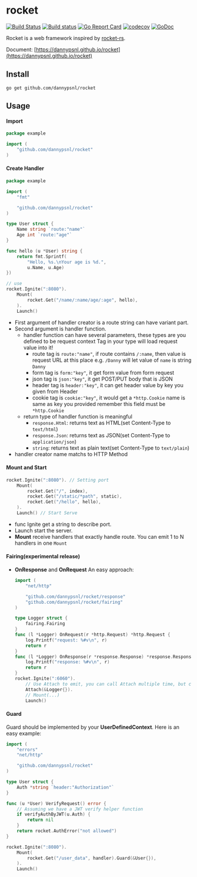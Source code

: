 # rocket

[![Build Status](https://travis-ci.org/dannypsnl/rocket.svg)](https://travis-ci.org/dannypsnl/rocket)
[![Build status](https://ci.appveyor.com/api/projects/status/pftm1me961io7hg4?svg=true)](https://ci.appveyor.com/project/dannypsnl/rocket)
[![Go Report Card](https://goreportcard.com/badge/github.com/dannypsnl/rocket)](https://goreportcard.com/report/github.com/dannypsnl/rocket)
[![codecov](https://codecov.io/gh/dannypsnl/rocket/branch/master/graph/badge.svg)](https://codecov.io/gh/dannypsnl/rocket)<Paste>
[![GoDoc](https://godoc.org/github.com/dannypsnl/rocket?status.svg)](https://godoc.org/github.com/dannypsnl/rocket)

Rocket is a web framework inspired by [rocket-rs](https://github.com/SergioBenitez/Rocket).

Document: [https://dannypsnl.github.io/rocket](https://dannypsnl.github.io/rocket)

## Install

`go get github.com/dannypsnl/rocket`

## Usage

#### Import

```go
package example

import (
	"github.com/dannypsnl/rocket"
)
```

#### Create Handler

```go
package example

import (
	"fmt"

	"github.com/dannypsnl/rocket"
)

type User struct {
	Name string `route:"name"`
	Age int `route:"age"`
}

func hello (u *User) string {
	return fmt.Sprintf(
		"Hello, %s.\nYour age is %d.",
		u.Name, u.Age)
})

// use
rocket.Ignite(":8080").
	Mount(
		rocket.Get("/name/:name/age/:age", hello),
	).
	Launch()
```

- First argument of handler creator is a route string can have variant part.
- Second argument is handler function.
	- handler function can have several parameters, these types are you defined to be request context
		Tag in your type will load request value into it!
		- route tag is `route:"name"`, if route contains `/:name`, then value is request URL at this place
			e.g. `/Danny` will let value of `name` is string `Danny`
		- form tag is `form:"key"`, it get form value from form request
		- json tag is `json:"key"`, it get POST/PUT body that is JSON
		- header tag is `header:"key"`, it can get header value by key you given from Header
		- cookie tag is `cookie:"key"`, it would get a `*http.Cookie` name is same as key you provided
			remember this field must be `*http.Cookie`
	- return type of handler function is meaningful
		- `response.Html`: returns text as HTML(set Content-Type to `text/html`)
		- `response.Json`: returns text as JSON(set Content-Type to `application/json`)
		- `string`: returns text as plain text(set Content-Type to `text/plain`)
- handler creator name matchs to HTTP Method

#### Mount and Start

```go
rocket.Ignite(":8080"). // Setting port
	Mount(
		rocket.Get("/", index),
		rocket.Get("/static/*path", static),
		rocket.Get("/hello", hello),
	).
	Launch() // Start Serve
```

- func Ignite get a string to describe port.
- Launch start the server.
- **Mount** receive handlers that exactly handle route. You can emit 1 to N handlers in one `Mount`

#### Fairing(experimental release)

- **OnResponse** and **OnRequest**
	An easy approach:
	```go
	import (
		"net/http"

		"github.com/dannypsnl/rocket/response"
		"github.com/dannypsnl/rocket/fairing"
	)

	type Logger struct {
		fairing.Fairing
	}
	func (l *Logger) OnRequest(r *http.Request) *http.Request {
		log.Printf("request: %#v\n", r)
		return r
	}
	func (l *Logger) OnResponse(r *response.Response) *response.Response {
		log.Printf("response: %#v\n", r)
		return r
	}
	rocket.Ignite(":6060").
		// Use Attach to emit, you can call Attach multiple time, but carefully at modify data, that might cause problem
		Attach(&Logger{}).
		// Mount(...)
		Launch()
	```

#### Guard

Guard should be implemented by your **UserDefinedContext**.
Here is an easy example:
```go
import (
	"errors"
	"net/http"

	"github.com/dannypsnl/rocket"
)

type User struct {
	Auth *string `header:"Authorization"`
}

func (u *User) VerifyRequest() error {
	// Assuming we have a JWT verify helper function
	if verifyAuthByJWT(u.Auth) {
		return nil
	}
	return rocket.AuthError("not allowed")
}

rocket.Ignite(":8080").
	Mount(
		rocket.Get("/user_data", handler).Guard(&User{}),
	).
	Launch()
```
